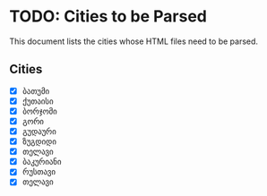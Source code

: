 # TODO: Cities to be Parsed

This document lists the cities whose HTML files need to be parsed.

## Cities
- [x] ბათუმი
- [x] ქუთაისი
- [x] ბორჯომი
- [x] გორი
- [x] გუდაური
- [x] ზუგდიდი
- [x] თელავი
- [x] ბაკურიანი
- [x] რუსთავი
- [x] თელავი
